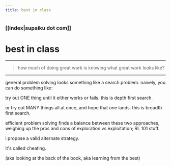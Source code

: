 ```yaml
---
title: best in class
---
```


### [[index|supaiku dot com]]

<h1 href="" onclick="document.getElementById('darkmode-toggle').click(); return false;">
best in class
</h1>


---
> how much of doing great work is knowing what great work looks like?
---

general problem solving looks something like a search problem. naively, you can do something like:

try out ONE thing until it either works or fails. this is depth first search.

or try out MANY things all at once, and hope that one lands. this is breadth first search.

efficient problem solving finds a balance between these two approaches, weighing up the pros and cons of exploration vs exploitation; RL 101 stuff.

i propose a valid alternate strategy.

it's called cheating.

(aka looking at the back of the book, aka learning from the best)

